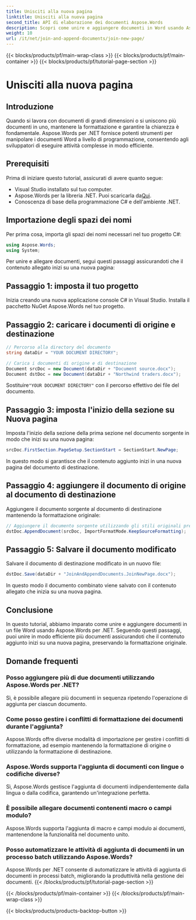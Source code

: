 ```yaml
---
title: Unisciti alla nuova pagina
linktitle: Unisciti alla nuova pagina
second_title: API di elaborazione dei documenti Aspose.Words
description: Scopri come unire e aggiungere documenti in Word usando Aspose.Words per .NET. Segui la nostra guida passo passo per unire documenti in modo efficiente.
weight: 10
url: /it/net/join-and-append-documents/join-new-page/
---
```


{{< blocks/products/pf/main-wrap-class >}}
{{< blocks/products/pf/main-container >}}
{{< blocks/products/pf/tutorial-page-section >}}

# Unisciti alla nuova pagina

## Introduzione

Quando si lavora con documenti di grandi dimensioni o si uniscono più documenti in uno, mantenere la formattazione e garantire la chiarezza è fondamentale. Aspose.Words per .NET fornisce potenti strumenti per manipolare i documenti Word a livello di programmazione, consentendo agli sviluppatori di eseguire attività complesse in modo efficiente.

## Prerequisiti

Prima di iniziare questo tutorial, assicurati di avere quanto segue:
- Visual Studio installato sul tuo computer.
-  Aspose.Words per la libreria .NET. Puoi scaricarla da[Qui](https://releases.aspose.com/words/net/).
- Conoscenza di base della programmazione C# e dell'ambiente .NET.

## Importazione degli spazi dei nomi

Per prima cosa, importa gli spazi dei nomi necessari nel tuo progetto C#:

```csharp
using Aspose.Words;
using System;
```

Per unire e allegare documenti, segui questi passaggi assicurandoti che il contenuto allegato inizi su una nuova pagina:

## Passaggio 1: imposta il tuo progetto

Inizia creando una nuova applicazione console C# in Visual Studio. Installa il pacchetto NuGet Aspose.Words nel tuo progetto.

## Passaggio 2: caricare i documenti di origine e destinazione

```csharp
// Percorso alla directory del documento
string dataDir = "YOUR DOCUMENT DIRECTORY";

// Carica i documenti di origine e di destinazione
Document srcDoc = new Document(dataDir + "Document source.docx");
Document dstDoc = new Document(dataDir + "Northwind traders.docx");
```

 Sostituire`"YOUR DOCUMENT DIRECTORY"` con il percorso effettivo dei file del documento.

## Passaggio 3: imposta l'inizio della sezione su Nuova pagina

Imposta l'inizio della sezione della prima sezione nel documento sorgente in modo che inizi su una nuova pagina:

```csharp
srcDoc.FirstSection.PageSetup.SectionStart = SectionStart.NewPage;
```

In questo modo si garantisce che il contenuto aggiunto inizi in una nuova pagina del documento di destinazione.

## Passaggio 4: aggiungere il documento di origine al documento di destinazione

Aggiungere il documento sorgente al documento di destinazione mantenendo la formattazione originale:

```csharp
// Aggiungere il documento sorgente utilizzando gli stili originali presenti nel documento sorgente.
dstDoc.AppendDocument(srcDoc, ImportFormatMode.KeepSourceFormatting);
```

## Passaggio 5: Salvare il documento modificato

Salvare il documento di destinazione modificato in un nuovo file:

```csharp
dstDoc.Save(dataDir + "JoinAndAppendDocuments.JoinNewPage.docx");
```

In questo modo il documento combinato viene salvato con il contenuto allegato che inizia su una nuova pagina.

## Conclusione

In questo tutorial, abbiamo imparato come unire e aggiungere documenti in un file Word usando Aspose.Words per .NET. Seguendo questi passaggi, puoi unire in modo efficiente più documenti assicurandoti che il contenuto aggiunto inizi su una nuova pagina, preservando la formattazione originale.

## Domande frequenti

### Posso aggiungere più di due documenti utilizzando Aspose.Words per .NET?
Sì, è possibile allegare più documenti in sequenza ripetendo l'operazione di aggiunta per ciascun documento.

### Come posso gestire i conflitti di formattazione dei documenti durante l'aggiunta?
Aspose.Words offre diverse modalità di importazione per gestire i conflitti di formattazione, ad esempio mantenendo la formattazione di origine o utilizzando la formattazione di destinazione.

### Aspose.Words supporta l'aggiunta di documenti con lingue o codifiche diverse?
Sì, Aspose.Words gestisce l'aggiunta di documenti indipendentemente dalla lingua o dalla codifica, garantendo un'integrazione perfetta.

### È possibile allegare documenti contenenti macro o campi modulo?
Aspose.Words supporta l'aggiunta di macro e campi modulo ai documenti, mantenendone la funzionalità nel documento unito.

### Posso automatizzare le attività di aggiunta di documenti in un processo batch utilizzando Aspose.Words?
Aspose.Words per .NET consente di automatizzare le attività di aggiunta di documenti in processi batch, migliorando la produttività nella gestione dei documenti.
{{< /blocks/products/pf/tutorial-page-section >}}

{{< /blocks/products/pf/main-container >}}
{{< /blocks/products/pf/main-wrap-class >}}

{{< blocks/products/products-backtop-button >}}
